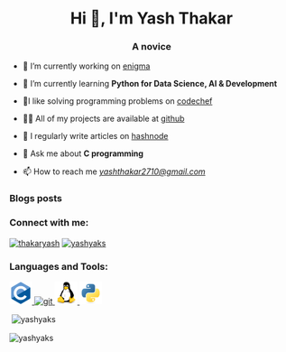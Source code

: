 <h1 align="center">Hi 👋, I'm Yash Thakar</h1>
<h3 align="center">A novice</h3>

- 🔭 I’m currently working on [enigma](https://github.com/yashyaks/enigma)

- 🌱 I’m currently learning **Python for Data Science, AI & Development**

- 👨‍I like solving programming problems on [codechef](https://www.codechef.com/users/yashyaks)

- 👨‍💻 All of my projects are available at [github](https://github.com/yashyaks)

- 📝 I regularly write articles on [hashnode](https://yashyaks.hashnode.dev/)

- 💬 Ask me about **C programming**

- 📫 How to reach me *yashthakar2710@gmail.com*

### Blogs posts
<!-- BLOG-POST-LIST:START -->
<!-- BLOG-POST-LIST:END -->

<h3 align="left">Connect with me:</h3>
<p align="left">

<a href="https://linkedin.com/in/thakaryash" target="blank"><img align="center" src="https://raw.githubusercontent.com/rahuldkjain/github-profile-readme-generator/master/src/images/icons/Social/linked-in-alt.svg" alt="thakaryash" height="30" width="40" /></a>
<a href="https://twitter.com/yashyaks" target="blank"><img align="center" src="https://raw.githubusercontent.com/rahuldkjain/github-profile-readme-generator/master/src/images/icons/Social/twitter.svg" alt="yashyaks" height="30" width="40" /></a>

</p>

<h3 align="left">Languages and Tools:</h3>
<p align="left"> <a href="https://www.cprogramming.com/" target="_blank" rel="noreferrer"> <img src="https://raw.githubusercontent.com/devicons/devicon/master/icons/c/c-original.svg" alt="c" width="40" height="40"/> </a> <a href="https://git-scm.com/" target="_blank" rel="noreferrer"> <img src="https://www.vectorlogo.zone/logos/git-scm/git-scm-icon.svg" alt="git" width="40" height="40"/> </a> <a href="https://www.linux.org/" target="_blank" rel="noreferrer"> <img src="https://raw.githubusercontent.com/devicons/devicon/master/icons/linux/linux-original.svg" alt="linux" width="40" height="40"/> </a> <a href="https://www.python.org" target="_blank" rel="noreferrer"> <img src="https://raw.githubusercontent.com/devicons/devicon/master/icons/python/python-original.svg" alt="python" width="40" height="40"/> </a> </p>

<p>&nbsp;<img align="center" src="https://github-readme-stats.vercel.app/api?username=yashyaks&show_icons=true&locale=en" alt="yashyaks" /></p>

<p><img align="center" src="https://github-readme-streak-stats.herokuapp.com/?user=yashyaks&" alt="yashyaks" /></p>

